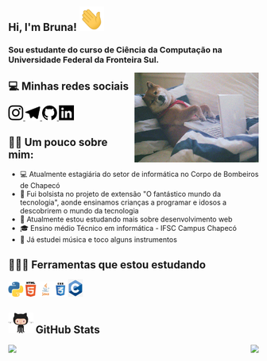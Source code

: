## Hi, I'm Bruna! <img src="https://raw.githubusercontent.com/Brunadisner/Brunadisner/master/wave.gif" width="50px">
### Sou estudante do curso de Ciência da Computação na Universidade Federal da Fronteira Sul.



<img align="right" src="https://raw.githubusercontent.com/Brunadisner/Brunadisner/master/cachorro.gif" width="250px">

<!--
**Brunadisner/Brunadisner** is a ✨ _special_ ✨ repository because its `README.md` (this file) appears on your GitHub profile.
-->

## 💻 Minhas redes sociais
<a href = "https://instagram.com/bruna_disner">
<img  src="https://github.com/Brunadisner/Brunadisner/blob/master/instagram.svg" width="30px" />
</a>

<a href = "https://telegram.me/BrunaDisner">
   <img  src="https://github.com/Brunadisner/Brunadisner/blob/master/telegram.svg" width="30px" right="5px" />
</a>

<a href = "https://github.com/Brunadisner">
   <img  src="https://github.com/Brunadisner/Brunadisner/blob/master/github.svg" width="30px" right="5px"/>
</a>
<a href = "https://www.linkedin.com/in/bruna-gabriela-disner-37164a21a/">
   <img  src="https://github.com/Brunadisner/Brunadisner/blob/master/123718.png" width="30px" right="5px"/>
</a>




## 👩🏻 Um pouco sobre mim:

- 💻 Atualmente estagiária do setor de informática no Corpo de Bombeiros de Chapecó
- 🏫 Fui bolsista no projeto de extensão "O fantástico mundo da tecnologia", aonde ensinamos crianças a programar e idosos a descobrirem o mundo da tecnologia
- 🔎 Atualmente estou estudando mais sobre desenvolvimento web
- 🎓 Ensino médio Técnico em informática - IFSC Campus Chapecó
- 🎵 Já estudei música e toco alguns instrumentos


## 👩🏻‍💻 Ferramentas que estou estudando
<img src="https://github.com/Brunadisner/Brunadisner/blob/master/python.png" width="30px"><img src="https://raw.githubusercontent.com/Brunadisner/Brunadisner/master/html.png" width="30px"><img src="https://raw.githubusercontent.com/Brunadisner/Brunadisner/master/java.png" width="30px"><img src="https://raw.githubusercontent.com/Brunadisner/Brunadisner/master/css.png" width="30px"><img src="https://raw.githubusercontent.com/Brunadisner/Brunadisner/master/c.png" width="30px">


## <img src="https://raw.githubusercontent.com/Brunadisner/Brunadisner/master/github.gif" width="50px"> GitHub Stats 
<a href = "https://github.com/Brunadisner/Brunadisner/">
<img align ="left" src="https://github-readme-stats.vercel.app/api?username=Brunadisner&show_icons=true&theme=dracula" />
</a>

<a href = "https://github.com/Brunadisner/Brunadisner/">
<img align ="right" src="https://github-readme-stats.vercel.app/api/top-langs/?username=Brunadisner&theme=dracula" src= "https://github.com/Brunadisner/github-readme-stats"  />
</a>





   
